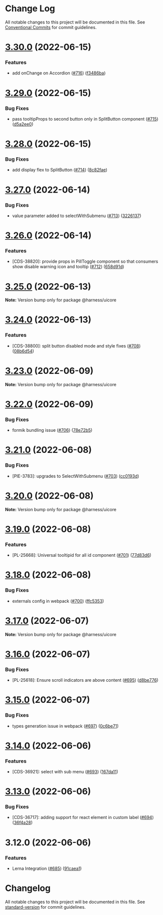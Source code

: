 # Change Log

All notable changes to this project will be documented in this file.
See [Conventional Commits](https://conventionalcommits.org) for commit guidelines.

# [3.30.0](https://github.com/harness/uicore/compare/@harness/uicore@3.29.0...@harness/uicore@3.30.0) (2022-06-15)


### Features

* add onChange on Accordion ([#716](https://github.com/harness/uicore/issues/716)) ([f3486ba](https://github.com/harness/uicore/commit/f3486ba2e357356454c56359add69f59c3705287))





# [3.29.0](https://github.com/harness/uicore/compare/@harness/uicore@3.28.0...@harness/uicore@3.29.0) (2022-06-15)


### Bug Fixes

* pass tooltipProps to second button only in SplitButton component ([#715](https://github.com/harness/uicore/issues/715)) ([d5a2ee0](https://github.com/harness/uicore/commit/d5a2ee0bec1a4494acaee4baea0ffafc612a40b0))





# [3.28.0](https://github.com/harness/uicore/compare/@harness/uicore@3.27.0...@harness/uicore@3.28.0) (2022-06-15)


### Bug Fixes

* add display flex to SplitButton ([#714](https://github.com/harness/uicore/issues/714)) ([8c82fae](https://github.com/harness/uicore/commit/8c82faef36716ad416205141cc6a06004e398fa0))





# [3.27.0](https://github.com/harness/uicore/compare/@harness/uicore@3.26.0...@harness/uicore@3.27.0) (2022-06-14)


### Bug Fixes

* value parameter added to selectWithSubmenu ([#713](https://github.com/harness/uicore/issues/713)) ([3226137](https://github.com/harness/uicore/commit/3226137f73bcd809098cf3797f3181d6d66fba3c))





# [3.26.0](https://github.com/harness/uicore/compare/@harness/uicore@3.25.0...@harness/uicore@3.26.0) (2022-06-14)


### Features

* [CDS-38820]: provide props in PillToggle component so that consumers show disable warning icon and tooltip ([#712](https://github.com/harness/uicore/issues/712)) ([658d91d](https://github.com/harness/uicore/commit/658d91d995fb91b9fba1604a54eed252e9fddd82))





# [3.25.0](https://github.com/harness/uicore/compare/@harness/uicore@3.24.0...@harness/uicore@3.25.0) (2022-06-13)

**Note:** Version bump only for package @harness/uicore





# [3.24.0](https://github.com/harness/uicore/compare/@harness/uicore@3.23.0...@harness/uicore@3.24.0) (2022-06-13)


### Features

* [CDS-38800]: split button disabled mode and style fixes ([#708](https://github.com/harness/uicore/issues/708)) ([08b6d54](https://github.com/harness/uicore/commit/08b6d5424bbdb354d0e0cc4eb520e959aaf0b619))





# [3.23.0](https://github.com/harness/uicore/compare/@harness/uicore@3.22.0...@harness/uicore@3.23.0) (2022-06-09)

**Note:** Version bump only for package @harness/uicore





# [3.22.0](https://github.com/harness/uicore/compare/@harness/uicore@3.21.0...@harness/uicore@3.22.0) (2022-06-09)


### Bug Fixes

* formik bundling issue ([#706](https://github.com/harness/uicore/issues/706)) ([78e72b5](https://github.com/harness/uicore/commit/78e72b5ed06276f5964c893e05a0810fe40ff4cb))





# [3.21.0](https://github.com/harness/uicore/compare/@harness/uicore@3.20.0...@harness/uicore@3.21.0) (2022-06-08)


### Bug Fixes

* [PIE-3783]: upgrades to SelectWithSubmenu ([#703](https://github.com/harness/uicore/issues/703)) ([cc0193d](https://github.com/harness/uicore/commit/cc0193d72499f08ec3b70ae01c24b480cdf1b08b))





# [3.20.0](https://github.com/harness/uicore/compare/@harness/uicore@3.19.0...@harness/uicore@3.20.0) (2022-06-08)

**Note:** Version bump only for package @harness/uicore





# [3.19.0](https://github.com/harness/uicore/compare/@harness/uicore@3.18.0...@harness/uicore@3.19.0) (2022-06-08)


### Features

* [PL-25668]: Universal tooltipid for all id component ([#701](https://github.com/harness/uicore/issues/701)) ([77d83d6](https://github.com/harness/uicore/commit/77d83d6adeb248770bfb343d8a546db4cc43e5bd))





# [3.18.0](https://github.com/harness/uicore/compare/@harness/uicore@3.17.0...@harness/uicore@3.18.0) (2022-06-08)


### Bug Fixes

* externals config in webpack ([#700](https://github.com/harness/uicore/issues/700)) ([ffc5353](https://github.com/harness/uicore/commit/ffc535379c8e46ccbc4aa0c847bf941350e01e20))





# [3.17.0](https://github.com/harness/uicore/compare/@harness/uicore@3.16.0...@harness/uicore@3.17.0) (2022-06-07)

**Note:** Version bump only for package @harness/uicore





# [3.16.0](https://github.com/harness/uicore/compare/@harness/uicore@3.15.0...@harness/uicore@3.16.0) (2022-06-07)


### Bug Fixes

* [PL-25618]: Ensure scroll indicators are above content ([#695](https://github.com/harness/uicore/issues/695)) ([d8be776](https://github.com/harness/uicore/commit/d8be77685a6d62fb19285b15c378fc7ea9baf424))





# [3.15.0](https://github.com/harness/uicore/compare/@harness/uicore@3.14.0...@harness/uicore@3.15.0) (2022-06-07)


### Bug Fixes

* types generation issue in webpack ([#697](https://github.com/harness/uicore/issues/697)) ([0c6be71](https://github.com/harness/uicore/commit/0c6be71142e436410e36e263cc2c4383f30a041e))





# [3.14.0](https://github.com/harness/uicore/compare/@harness/uicore@3.13.0...@harness/uicore@3.14.0) (2022-06-06)


### Features

* [CDS-36921]: select with sub menu ([#693](https://github.com/harness/uicore/issues/693)) ([167da11](https://github.com/harness/uicore/commit/167da1101a6022da5aa4aa04e267346ad59ed4e3))





# [3.13.0](https://github.com/harness/uicore/compare/@harness/uicore@3.12.0...@harness/uicore@3.13.0) (2022-06-06)


### Bug Fixes

* [CDS-36717]: adding support for react element in custom label ([#694](https://github.com/harness/uicore/issues/694)) ([36f4a28](https://github.com/harness/uicore/commit/36f4a287745dfcb7daf91fef418a2ce77bb6b9da))





# 3.12.0 (2022-06-06)


### Features

* Lerna Integration ([#685](https://github.com/harness/uicore/issues/685)) ([91caea1](https://github.com/harness/uicore/commit/91caea18921ec01266eb37b83d023612f9b41649))





# Changelog

All notable changes to this project will be documented in this file. See [standard-version](https://github.com/conventional-changelog/standard-version) for commit guidelines.
